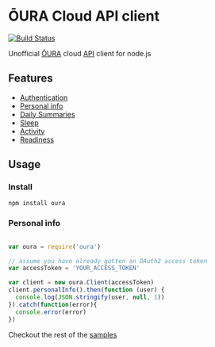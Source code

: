 # ŌURA Cloud API client

[![Build Status](https://travis-ci.org/samuelmr/oura.svg?branch=master)](https://travis-ci.org/samuelmr/oura)

Unofficial [ŌURA](https://ouraring.com/) cloud [API](https://api.ouraring.com/docs/) client for node.js

## Features

- [Authentication](https://api.ouraring.com/docs/authentication)
- [Personal info](https://api.ouraring.com/docs/personal-info)
- [Daily Summaries](https://api.ouraring.com/docs/daily-summaries)
- [Sleep](https://api.ouraring.com/docs/sleep)
- [Activity](https://api.ouraring.com/docs/activity)
- [Readiness](https://api.ouraring.com/docs/readiness)


## Usage

### Install

```
npm install oura
```

### Personal info

```js

var oura = require('oura')

// assume you have already gotten an OAuth2 access token
var accessToken = 'YOUR_ACCESS_TOKEN'

var client = new oura.Client(accessToken)
client.personalInfo().then(function (user) {
  console.log(JSON.stringify(user, null, 1))
}).catch(function(error){
  console.error(error)
})

```

Checkout the rest of the [samples](/samples)
